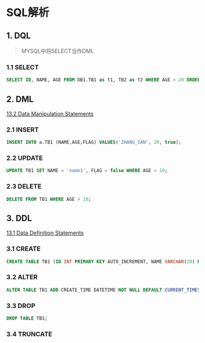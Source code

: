 # SQL解析

## 1. DQL

> MYSQL中将SELECT当作DML

### 1.1 SELECT

```sql
SELECT ID, NAME, AGE FROM DB1.TB1 as t1, TB2 as t2 WHERE AGE > 20 ORDER BY AGE DESC, ID ASC LIMIT 10 OFFSET 2;
```

## 2. DML

[13.2 Data Manipulation Statements](https://dev.mysql.com/doc/refman/8.0/en/sql-data-manipulation-statements.html)

### 2.1 INSERT

```sql
INSERT INTO a.TB1 (NAME,AGE,FLAG) VALUES('ZHANG_SAN', 20, true);
```

### 2.2 UPDATE

```sql
UPDATE TB1 SET NAME = 'name1', FLAG = false WHERE AGE > 10;
```

### 2.3 DELETE

```sql
DELETE FROM TB1 WHERE AGE > 10;
```

## 3. DDL

[13.1 Data Definition Statements](https://dev.mysql.com/doc/refman/8.0/en/sql-data-definition-statements.html)

### 3.1 CREATE

```sql
CREATE TABLE TB1 (ID INT PRIMARY KEY AUTO_INCREMENT, NAME VARCHAR(20) NOT NULL COMMENT '姓名', AGE INT, FLAG BOOLEAN);
```

### 3.2 ALTER

```sql
ALTER TABLE TB1 ADD CREATE_TIME DATETIME NOT NULL DEFAULT CURRENT_TIMESTAMP COMMENT '创建时间';
```

### 3.3 DROP

```sql
DROP TABLE TB1;
```

### 3.4 TRUNCATE
